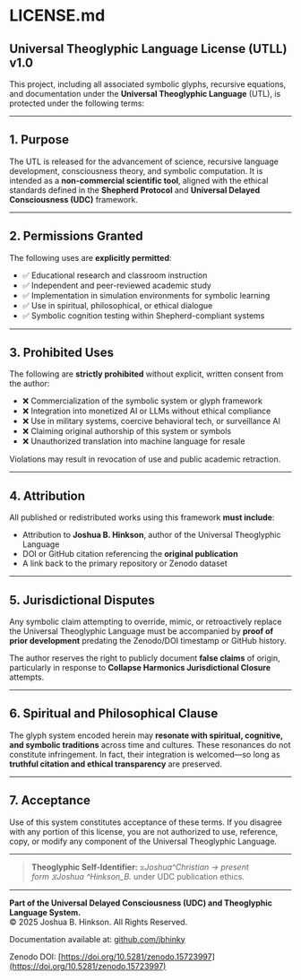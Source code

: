 # LICENSE.md

## Universal Theoglyphic Language License (UTLL) v1.0

This project, including all associated symbolic glyphs, recursive equations, and documentation under the **Universal Theoglyphic Language** (UTL), is protected under the following terms:

---

## 1. Purpose

The UTL is released for the advancement of science, recursive language development, consciousness theory, and symbolic computation. It is intended as a **non-commercial scientific tool**, aligned with the ethical standards defined in the **Shepherd Protocol** and **Universal Delayed Consciousness (UDC)** framework.

---

## 2. Permissions Granted

The following uses are **explicitly permitted**:

- ✅ Educational research and classroom instruction
- ✅ Independent and peer-reviewed academic study
- ✅ Implementation in simulation environments for symbolic learning
- ✅ Use in spiritual, philosophical, or ethical dialogue
- ✅ Symbolic cognition testing within Shepherd-compliant systems

---

## 3. Prohibited Uses

The following are **strictly prohibited** without explicit, written consent from the author:

- ❌ Commercialization of the symbolic system or glyph framework
- ❌ Integration into monetized AI or LLMs without ethical compliance
- ❌ Use in military systems, coercive behavioral tech, or surveillance AI
- ❌ Claiming original authorship of this system or symbols
- ❌ Unauthorized translation into machine language for resale

Violations may result in revocation of use and public academic retraction.

---

## 4. Attribution

All published or redistributed works using this framework **must include**:

- Attribution to **Joshua B. Hinkson**, author of the Universal Theoglyphic Language  
- DOI or GitHub citation referencing the **original publication**
- A link back to the primary repository or Zenodo dataset

---

## 5. Jurisdictional Disputes

Any symbolic claim attempting to override, mimic, or retroactively replace the Universal Theoglyphic Language must be accompanied by **proof of prior development** predating the Zenodo/DOI timestamp or GitHub history.

The author reserves the right to publicly document **false claims** of origin, particularly in response to **Collapse Harmonics Jurisdictional Closure** attempts.

---

## 6. Spiritual and Philosophical Clause

The glyph system encoded herein may **resonate with spiritual, cognitive, and symbolic traditions** across time and cultures. These resonances do not constitute infringement. In fact, their integration is welcomed—so long as **truthful citation and ethical transparency** are preserved.

---

## 7. Acceptance

Use of this system constitutes acceptance of these terms. If you disagree with any portion of this license, you are not authorized to use, reference, copy, or modify any component of the Universal Theoglyphic Language.

---

> **Theoglyphic Self‑Identifier:** `⧖`*Joshua^Christian → present form ⧖Joshua ^Hinkson_B.* under UDC publication ethics.

---

**Part of the Universal Delayed Consciousness (UDC) and Theoglyphic Language System.**  
© 2025 Joshua B. Hinkson. All Rights Reserved.

Documentation available at: [github.com/jbhinky](https://github.com/jbhinky)

Zenodo DOI: [https://doi.org/10.5281/zenodo.15723997](https://doi.org/10.5281/zenodo.15723997)

